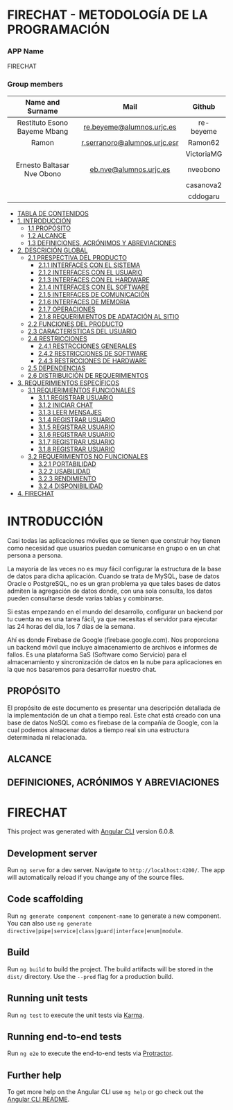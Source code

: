 
# FIRECHAT - METODOLOGÍA DE LA PROGRAMACIÓN

### APP Name
FIRECHAT

### Group members

| Name and Surname     |Mail		   | Github        |
|:--------------------:|:-----------:|:--------------:|
| Restituto Esono Bayeme Mbang| re.beyeme@alumnos.urjc.es | re-beyeme |
| Ramon|  r.serranoro@alumnos.urjc.esr  |  Ramon62  |
|   | | VictoriaMG   |
| Ernesto Baltasar Nve Obono | eb.nve@alumnos.urjc.es    |   nveobono     |
|   | | casanova2   |
|   | |  cddogaru  |

<!--ts-->
   * [TABLA DE CONTENIDOS](#table-of-contents)
   * [1. INTRODUCCIÓN](#INTRODUCCIÓN)
      * [1.1 PROPÓSITO](#PROPÓSITO)
      * [1.2 ALCANCE](#ALCANCE)
      * [1.3 DEFINICIONES, ACRÓNIMOS Y ABREVIACIONES](#DEFINICIONES)
   * [2. DESCRICIÓN GLOBAL](#usage)
      * [2.1 PRESPECTIVA DEL PRODUCTO](#stdin)
        * [2.1.1 INTERFACES CON EL SISTEMA ](#local-files1)
        * [2.1.2 INTERFACES CON EL USUARIO ](#local-files2)
        * [2.1.3 INTERFACES CON EL HARDWARE ](#local-files3)
        * [2.1.4 INTERFACES CON EL SOFTWARE](#local-files4)
        * [2.1.5 INTERFACES DE COMUNICACIÓN](#local-files5)
        * [2.1.6 INTERFACES DE MEMORIA](#local-files6)
        * [2.1.7 OPERACIONES](#local-files7)
        * [2.1.8 REQUERIMIENTOS DE ADATACIÓN AL SITIO](#local-files8)
      * [2.2 FUNCIONES DEL PRODUCTO](#stdin2)
      * [2.3 CARACTERÍSTICAS DEL USUARIO](#stdin3)
      * [2.4 RESTRICCIONES](#stdin4)
        * [2.4.1 RESTRCCIONES GENERALES ](#local-files9)
        * [2.4.2 RESTRICCIONES DE SOFTWARE ](#local-files10)
        * [2.4.3 RESTRCCIONES DE HARDWARE ](#local-files11)
      * [2.5 DEPENDENCIAS](#DEPENDENCIAS)
      * [2.6 DISTRIBUICIÓN DE REQUERIMIENTOS](#stdin6)
 * [3. REQUERIMIENTOS ESPECÍFICOS](#REQUERIMIENTOS)
      * [3.1 REQUERIMIENTOS FUNCIONALES](#)
        * [3.1.1 REGISTRAR USUARIO](#)
        * [3.1.2 INICIAR CHAT](#)
        * [3.1.3 LEER MENSAJES](#)
        * [3.1.4 REGISTRAR USUARIO](#)
        * [3.1.5 REGISTRAR USUARIO](#)
        * [3.1.6 REGISTRAR USUARIO](#)
        * [3.1.7 REGISTRAR USUARIO](#)
        * [3.1.8 REGISTRAR USUARIO](#)
      * [3.2 REQUERIMIENTOS NO FUNCIONALES](#)
        * [3.2.1 PORTABILIDAD](#PORTABILIDAD)
        * [3.2.2 USABILIDAD](#USABILIDAD)
        * [3.2.3 RENDIMIENTO](#RENDIMIENTO)
        * [3.2.4 DISPONIBILIDAD](#DISPONIBILIDAD)
* [4. FIRECHAT](#FIRECHAT)
<!--te-->

INTRODUCCIÓN
===============

Casi todas las aplicaciones móviles que se tienen que construir hoy tienen como necesidad que usuarios puedan comunicarse en grupo o en un chat persona a persona. 

La mayoría de las veces no es muy fácil configurar la estructura de la base de datos para dicha aplicación. Cuando se trata de MySQL, base de datos Oracle o PostgreSQL, no es un gran problema ya que tales bases de datos admiten la agregación de datos donde, con una sola consulta, los datos pueden consultarse desde varias tablas y combinarse. 

Si estas empezando en el mundo del desarrollo, configurar un backend por tu cuenta no es una tarea fácil, ya que necesitas el servidor para ejecutar las 24 horas del día, los 7 días de la semana.  

Ahí es donde Firebase de Google (firebase.google.com). Nos proporciona un backend móvil que incluye almacenamiento de archivos e informes de fallos.  Es una plataforma SaS (Software como Servicio) para el almacenamiento y sincronización de datos en la nube para aplicaciones en la que nos basaremos para desarrollar nuestro chat.

PROPÓSITO
----------
El propósito de este documento es presentar una descripción detallada de la implementación de un chat a tiempo real. Este chat está creado con una base de datos NoSQL como es firebase de la compañía de Google, con la cual podemos almacenar datos a tiempo real sin una estructura determinada ni relacionada. 

ALCANCE
--------

DEFINICIONES, ACRÓNIMOS Y ABREVIACIONES
---------------------------------------


FIRECHAT
=========

This project was generated with [Angular CLI](https://github.com/angular/angular-cli) version 6.0.8.

## Development server

Run `ng serve` for a dev server. Navigate to `http://localhost:4200/`. The app will automatically reload if you change any of the source files.

## Code scaffolding

Run `ng generate component component-name` to generate a new component. You can also use `ng generate directive|pipe|service|class|guard|interface|enum|module`.

## Build

Run `ng build` to build the project. The build artifacts will be stored in the `dist/` directory. Use the `--prod` flag for a production build.

## Running unit tests

Run `ng test` to execute the unit tests via [Karma](https://karma-runner.github.io).

## Running end-to-end tests

Run `ng e2e` to execute the end-to-end tests via [Protractor](http://www.protractortest.org/).

## Further help

To get more help on the Angular CLI use `ng help` or go check out the [Angular CLI README](https://github.com/angular/angular-cli/blob/master/README.md).
